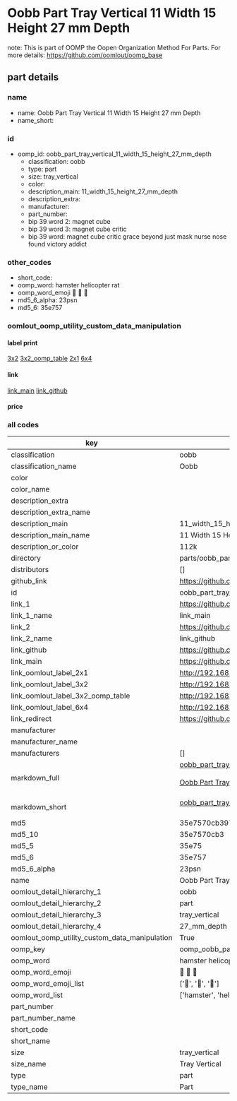 # Oobb Part Tray Vertical 11 Width 15 Height 27 mm Depth  

note: This is part of OOMP the Oopen Organization Method For Parts. For more details: https://github.com/oomlout/oomp_base

##  part details
  







### name
* name: Oobb Part Tray Vertical 11 Width 15 Height 27 mm Depth
* name_short: 
### id
* oomp_id: oobb_part_tray_vertical_11_width_15_height_27_mm_depth
  * classification: oobb
  * type: part
  * size: tray_vertical
  * color: 
  * description_main: 11_width_15_height_27_mm_depth
  * description_extra: 
  * manufacturer: 
  * part_number: 
  * bip 39 word 2: magnet cube
  * bip 39 word 3: magnet cube critic
  * bip 39 word: magnet cube critic grace beyond just mask nurse nose found victory addict

### other_codes
* short_code: 
* oomp_word: hamster helicopter rat
* oomp_word_emoji :hamster: :helicopter: :rat:
* md5_6_alpha: 23psn
* md5_6: 35e757






### oomlout_oomp_utility_custom_data_manipulation
#### label print
[3x2](http://192.168.1.245:1112/?label=oomp%2023psn)
[3x2_oomp_table](http://192.168.1.108:1112/?label=oomp%2023psn)
[2x1](http://192.168.1.242:1112/?label=oomp%2023psn)
[6x4](http://192.168.1.55:1112/?label=oomp%2023psn)    

#### link

[link_main](https://github.com/oomlout/oomlout_oomp_version_1_messy/tree/main/parts/oobb_part_tray_vertical_11_width_15_height_27_mm_depth) [link_github](https://github.com/oomlout/oomlout_oomp_version_1_messy/tree/main/parts/oobb_part_tray_vertical_11_width_15_height_27_mm_depth)                             

#### price







### all codes 
| key | value |  
| --- | --- |  
| classification | oobb |  
| classification_name | Oobb |  
| color |  |  
| color_name |  |  
| description_extra |  |  
| description_extra_name |  |  
| description_main | 11_width_15_height_27_mm_depth |  
| description_main_name | 11 Width 15 Height 27 mm Depth |  
| description_or_color | 112k |  
| directory | parts/oobb_part_tray_vertical_11_width_15_height_27_mm_depth |  
| distributors | [] |  
| github_link | https://github.com/oomlout/oomlout_oomp_part_src/tree/main/parts/oobb_part_tray_vertical_11_width_15_height_27_mm_depth |  
| id | oobb_part_tray_vertical_11_width_15_height_27_mm_depth |  
| link_1 | https://github.com/oomlout/oomlout_oomp_version_1_messy/tree/main/parts/oobb_part_tray_vertical_11_width_15_height_27_mm_depth |  
| link_1_name | link_main |  
| link_2 | https://github.com/oomlout/oomlout_oomp_version_1_messy/tree/main/parts/oobb_part_tray_vertical_11_width_15_height_27_mm_depth |  
| link_2_name | link_github |  
| link_github | https://github.com/oomlout/oomlout_oomp_version_1_messy/tree/main/parts/oobb_part_tray_vertical_11_width_15_height_27_mm_depth |  
| link_main | https://github.com/oomlout/oomlout_oomp_version_1_messy/tree/main/parts/oobb_part_tray_vertical_11_width_15_height_27_mm_depth |  
| link_oomlout_label_2x1 | http://192.168.1.242:1112/?label=oomp%2023psn |  
| link_oomlout_label_3x2 | http://192.168.1.245:1112/?label=oomp%2023psn |  
| link_oomlout_label_3x2_oomp_table | http://192.168.1.108:1112/?label=oomp%2023psn |  
| link_oomlout_label_6x4 | http://192.168.1.55:1112/?label=oomp%2023psn |  
| link_redirect | https://github.com/oomlout/oomlout_oomp_version_1_messy/tree/main/parts/oobb_part_tray_vertical_11_width_15_height_27_mm_depth |  
| manufacturer |  |  
| manufacturer_name |  |  
| manufacturers | [] |  
| markdown_full | [oobb_part_tray_vertical_11_width_15_height_27_mm_depth](none)<br>[](none)<br>[Oobb Part Tray Vertical 11 Width 15 Height 27 Mm Depth](none)<br><br> |  
| markdown_short | [oobb_part_tray_vertical_11_width_15_height_27_mm_depth](none)<br><br> |  
| md5 | 35e7570cb397910de58ae656678d5c2f |  
| md5_10 | 35e7570cb3 |  
| md5_5 | 35e75 |  
| md5_6 | 35e757 |  
| md5_6_alpha | 23psn |  
| name | Oobb Part Tray Vertical 11 Width 15 Height 27 mm Depth |  
| oomlout_detail_hierarchy_1 | oobb |  
| oomlout_detail_hierarchy_2 | part |  
| oomlout_detail_hierarchy_3 | tray_vertical |  
| oomlout_detail_hierarchy_4 | 27_mm_depth |  
| oomlout_oomp_utility_custom_data_manipulation | True |  
| oomp_key | oomp_oobb_part_tray_vertical_11_width_15_height_27_mm_depth |  
| oomp_word | hamster helicopter rat |  
| oomp_word_emoji | :hamster: :helicopter: :rat: |  
| oomp_word_emoji_list | [':hamster:', ':helicopter:', ':rat:'] |  
| oomp_word_list | ['hamster', 'helicopter', 'rat'] |  
| part_number |  |  
| part_number_name |  |  
| short_code |  |  
| short_name |  |  
| size | tray_vertical |  
| size_name | Tray Vertical |  
| type | part |  
| type_name | Part |  

